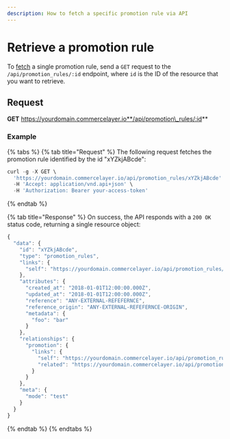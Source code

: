 ```yaml
---
description: How to fetch a specific promotion rule via API
---
```


# Retrieve a promotion rule

To [fetch](https://docs.commercelayer.io/developers/fetching-resources) a single promotion rule, send a `GET` request to the `/api/promotion_rules/:id` endpoint, where `id` is the ID of the resource that you want to retrieve.

## Request

**GET** https://yourdomain.commercelayer.io**/api/promotion\_rules/:id**

### **Example**

{% tabs %}
{% tab title="Request" %}
The following request fetches the promotion rule identified by the id "xYZkjABcde":

```javascript
curl -g -X GET \
  'https://yourdomain.commercelayer.io/api/promotion_rules/xYZkjABcde' \
  -H 'Accept: application/vnd.api+json' \
  -H 'Authorization: Bearer your-access-token'
```
{% endtab %}

{% tab title="Response" %}
On success, the API responds with a `200 OK` status code, returning a single resource object:

```javascript
{
  "data": {
    "id": "xYZkjABcde",
    "type": "promotion_rules",
    "links": {
      "self": "https://yourdomain.commercelayer.io/api/promotion_rules/xYZkjABcde"
    },
    "attributes": {
      "created_at": "2018-01-01T12:00:00.000Z",
      "updated_at": "2018-01-01T12:00:00.000Z",
      "reference": "ANY-EXTERNAL-REFEFERNCE",
      "reference_origin": "ANY-EXTERNAL-REFEFERNCE-ORIGIN",
      "metadata": {
        "foo": "bar"
      }
    },
    "relationships": {
      "promotion": {
        "links": {
          "self": "https://yourdomain.commercelayer.io/api/promotion_rules/xYZkjABcde/relationships/promotion",
          "related": "https://yourdomain.commercelayer.io/api/promotion_rules/xYZkjABcde/promotion"
        }
      }
    },
    "meta": {
      "mode": "test"
    }
  }
}
```
{% endtab %}
{% endtabs %}
